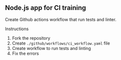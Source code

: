 ## Node.js app for CI training

Create Github actions workflow that run tests and linter. 

Instructions
1. Fork the repository
2. Create `./github/workflows/ci_workflow.yaml` file
3. Create workflow to run tests and linting
4. Fix the errors
   
